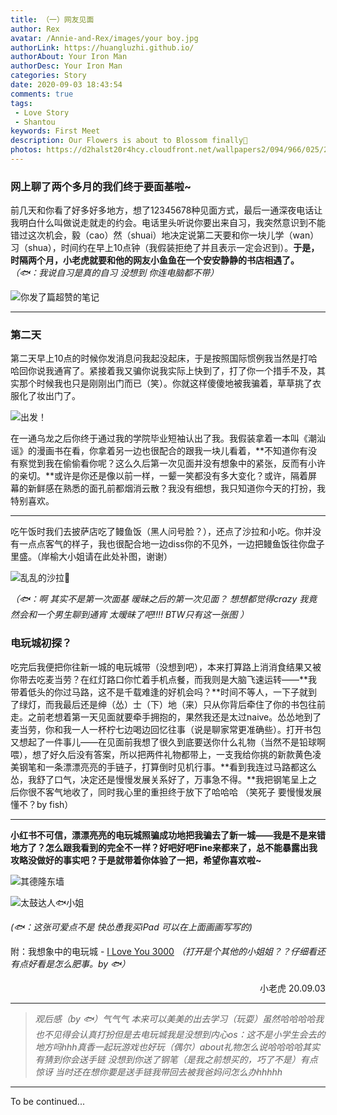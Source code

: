 ```yaml
---
title: （一）网友见面
author: Rex
avatar: /Annie-and-Rex/images/your boy.jpg
authorLink: https://huangluzhi.github.io/
authorAbout: Your Iron Man
authorDesc: Your Iron Man
categories: Story
date: 2020-09-03 18:43:54
comments: true
tags: 
 - Love Story
 - Shantou
keywords: First Meet
description: Our Flowers is about to Blossom finally🌸
photos: https://d2halst20r4hcy.cloudfront.net/wallpapers2/094/966/025/216/original/file.jpg
---
```


### 网上聊了两个多月的我们终于要面基啦~

前几天和你看了好多好多地方，想了12345678种见面方式，最后一通深夜电话让我明白什么叫做说走就走的约会。电话里头听说你要出来自习，我突然意识到不能错过这次机会，毅（cao）然（shuai）地决定说第二天要和你一块儿学（wan）习（shua），时间约在早上10点钟（我假装拒绝了并且表示一定会迟到）。**于是，时隔两个月，小老虎就要和他的网友小鱼鱼在一个安安静静的书店相遇了。** *（🐟：我说自习是真的自习 没想到 你连电脑都不带）*

![你发了篇超赞的笔记](1.jpg)

---

### 第二天

第二天早上10点的时候你发消息问我起没起床，于是按照国际惯例我当然是打哈哈回你说我通宵了。紧接着我又骗你说我实际上快到了，打了你一个措手不及，其实那个时候我也只是刚刚出门而已（笑）。你就这样傻傻地被我骗着，草草挑了衣服化了妆出门了。

![出发！](2.jpg)

在一通乌龙之后你终于通过我的学院毕业短袖认出了我。我假装拿着一本叫《潮汕谣》的漫画书在看，你拿着另一边也很配合的跟我一块儿看着，**不知道你有没有察觉到我在偷偷看你呢？这么久后第一次见面并没有想象中的紧张，反而有小许的亲切。**或许是你还是像以前一样，一颦一笑都没有多大变化？或许，隔着屏幕的新鲜感在熟悉的面孔前都烟消云散？我没有细想，我只知道你今天的打扮，我特别喜欢。

---

吃午饭时我们去披萨店吃了鳗鱼饭（黑人问号脸？），还点了沙拉和小吃。你并没有一点点客气的样子，我也很配合地一边diss你的不见外，一边把鳗鱼饭往你盘子里盛。（岸榆大小姐请在此处补图，谢谢）

![乱乱的沙拉🥗](3.jpg)

*（🐟：啊 其实不是第一次面基 暧昧之后的第一次见面？ 想想都觉得crazy 我竟然会和一个男生聊到通宵 太暧昧了吧!!!! BTW只有这一张图 ）*


### 电玩城初探？

吃完后我便把你往新一城的电玩城带（没想到吧），本来打算路上消消食结果又被你带去吃麦当劳？在红灯路口你忙着手机点餐，而我则是大脑飞速运转——**我带着低头的你过马路，这不是千载难逢的好机会吗？**时间不等人，一下子就到了绿灯，而我最后还是绅（怂）士（下）地（来）只从你背后牵住了你的书包往前走。之前老想着第一天见面就要牵手拥抱的，果然我还是太过naive。怂怂地到了麦当劳，你和我一人一杯柠七边喝边回忆往事（说是聊家常更准确些）。打开书包又想起了一件事儿——在见面前我想了很久到底要送你什么礼物（当然不是铅球啊喂），想了好久后没有答案，所以把两件礼物都带上，一支我给你挑的新款黄色凌美钢笔和一条漂漂亮亮的手链子，打算倒时见机行事。**看到我连过马路都这么怂，我舒了口气，决定还是慢慢发展关系好了，万事急不得。**我把钢笔呈上之后你很不客气地收了，同时我心里的重担终于放下了哈哈哈 （笑死子 要慢慢发展懂不？by fish）

---

**小红书不可信，漂漂亮亮的电玩城照骗成功地把我骗去了新一城——我是不是来错地方了？怎么跟我看到的完全不一样？好吧好吧Fine来都来了，总不能暴露出我攻略没做好的事实吧？于是就带着你体验了一把，希望你喜欢啦~**

![其德隆东墙](4.jpg)

![太鼓达人🐟小姐](5.jpg)

*(🐟：这张可爱点不是 快怂恿我买iPad 可以在上面画画写写的)*

附：我想象中的电玩城 - [I Love You 3000](https://www.bilibili.com/video/BV1rJ411M74f/)
*（打开是个其他的小姐姐？？仔细看还有点好看是怎么肥事。by 🐟）*

<p align="right">小老虎 20.09.03</p>

---

>*观后感（by 🐟）气气气 本来可以美美的出去学习（玩耍）虽然哈哈哈哈我也不见得会认真打扮但是去电玩城我是没想到内心os：这不是小学生会去的地方吗hhh真香一起玩游戏也好玩（偶尔）about礼物怎么说哈哈哈哈其实有猜到你会送手链 没想到你送了钢笔（是我之前想买的，巧了不是）有点惊讶 当时还在想你要是送手链我带回去被我爸妈问怎么办hhhhh*

---

To be continued... 
